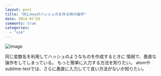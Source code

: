 ```yaml
---
layout: post
title: "同じkeyのハッシュのを作る時の操作"
date: 2014-07-03
comments: true
categories:
  - "vim"
---
```


![image](http://i.gyazo.com/aa2a62f42d40670cbfb4a9edb48e0ed0.gif)

同じ変数名を利用してハッシュのようなものを作成するときに
情弱で、愚直な操作をしてしまっている。
もっと簡単に入力する方法を知りたい。
atomやsublime-textでは、さらに愚直に入力してて良い方法がないか知りたい。
